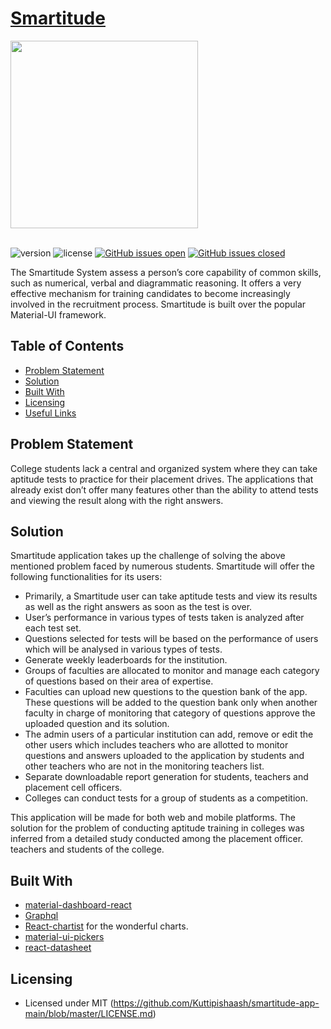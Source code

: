 # [Smartitude](https://demos.creative-tim.com/material-dashboard-react/#/dashboard)

<div align="left">
	<img src="https://raw.githubusercontent.com/Kuttipishaash/smartitude-app-main/master/src/assets/img/drawable/smart_logo.png" width="300">
</div>
<br>

![version](https://img.shields.io/badge/version-1.0.0-blue.svg) ![license](https://img.shields.io/badge/license-MIT-blue.svg) [![GitHub issues open](https://img.shields.io/github/issues/Kuttipishaash/smartitude-app-main.svg?maxAge=2592000)]() [![GitHub issues closed](https://img.shields.io/github/issues-closed-raw/Kuttipishaash/smartitude-app-main.svg?maxAge=2592000)]()

The Smartitude System assess a person’s core capability of common skills, such as numerical, verbal and diagrammatic reasoning. It offers a very effective mechanism for training candidates to become increasingly involved in the recruitment process. Smartitude is built over the popular Material-UI framework.


## Table of Contents

* [Problem Statement](#problem-statement)
* [Solution](#solution)
* [Built With](#built-with)
* [Licensing](#licensing)
* [Useful Links](#useful-links)


## Problem Statement

College students lack a central and organized system where they can take aptitude tests to practice for their placement drives. The applications that already exist don’t offer many features other than the ability to attend tests and viewing the result along with the right answers.

## Solution

Smartitude application takes up the challenge of solving the above mentioned problem faced by numerous students. Smartitude will offer the following functionalities for its users:

+ Primarily, a Smartitude user can take aptitude tests and view its results as well as the right answers as soon as the test is over.
+ User’s performance in various types of tests taken is analyzed after each test set.
+ Questions selected for tests will be based on the performance of users which will be analysed in various types of tests.
+ Generate weekly leaderboards for the institution.
+ Groups of faculties are allocated to monitor and manage each category of questions based on their area of expertise.
+ Faculties can upload new questions to the question bank of the app. These questions will be added to the question bank only when another faculty in charge of monitoring that category of questions approve the uploaded question and its solution.
+ The admin users of a particular institution can add, remove or edit the other users which includes teachers who are allotted to monitor questions and answers uploaded to the application by students and other teachers who are not in the monitoring teachers list.
+ Separate downloadable report generation for students, teachers and placement cell officers.
+ Colleges can conduct tests for a group of students as a competition.

This application will be made for both web and mobile platforms. The solution for the problem of conducting aptitude training in colleges was inferred from a detailed study conducted among the placement officer. teachers and students of the college.


## Built With

+ [material-dashboard-react](https://github.com/creativetimofficial/material-dashboard-react)
+ [Graphql](https://github.com/graphql/graphql-js)
+ [React-chartist](https://github.com/fraserxu/react-chartist) for the wonderful charts.
+ [material-ui-pickers](https://github.com/dmtrKovalenko/material-ui-pickers)
+ [react-datasheet](https://github.com/nadbm/react-datasheet)



## Licensing

- Licensed under MIT (https://github.com/Kuttipishaash/smartitude-app-main/blob/master/LICENSE.md)
